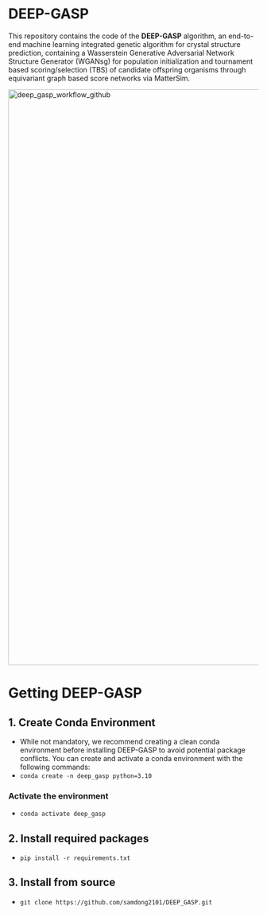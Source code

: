# DEEP-GASP
This repository contains the code of the **DEEP-GASP** algorithm, an end-to-end machine learning integrated genetic algorithm for crystal structure prediction, containing a Wasserstein Generative Adversarial Network Structure Generator (WGANsg) 
for population initialization and tournament based scoring/selection (TBS) of candidate offspring organisms through equivariant graph based score networks via MatterSim. 

<img width="2500" height="1157" alt="deep_gasp_workflow_github" src="https://github.com/user-attachments/assets/b6eefbf9-e472-434d-85ea-de2160acdc05" />




# Getting DEEP-GASP

## 1. Create Conda Environment
- While not mandatory, we recommend creating a clean conda environment before installing DEEP-GASP to avoid potential package conflicts. You can create and activate a conda environment with the following commands:
- ```conda create -n deep_gasp python=3.10```
### Activate the environment
- ```conda activate deep_gasp```

## 2. Install required packages
- ```pip install -r requirements.txt```

## 3. Install from source
- ```git clone https://github.com/samdong2101/DEEP_GASP.git```
